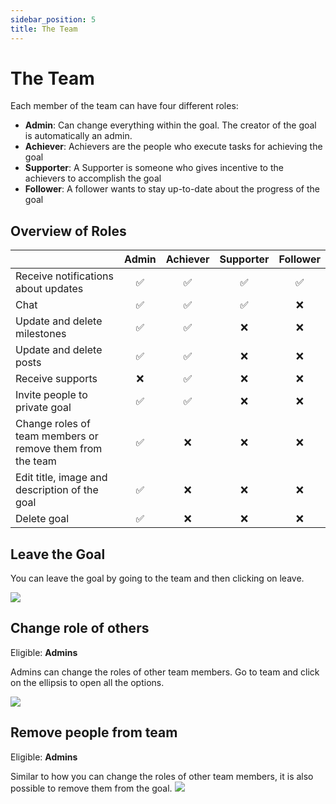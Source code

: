 ```yaml
---
sidebar_position: 5
title: The Team
---
```


# The Team
Each member of the team can have four different roles:
- **Admin**: Can change everything within the goal. The creator of the goal is automatically an admin.
- **Achiever**: Achievers are the people who execute tasks for achieving the goal
- **Supporter**: A Supporter is someone who gives incentive to the achievers to accomplish the goal
- **Follower**: A follower wants to stay up-to-date about the progress of the goal

## Overview of Roles
|                                                               | Admin | Achiever | Supporter | Follower
| :---                                                          | :---: | :---: | :---: | :---:
| Receive notifications about updates                           | ✅ | ✅ | ✅ | ✅
| Chat                                                          | ✅ | ✅ | ✅ | ❌
| Update and delete milestones                                  | ✅ | ✅ | ❌ | ❌
| Update and delete posts                                       | ✅ | ✅ | ❌ | ❌
| Receive supports                                              | ❌ | ✅ | ❌ | ❌
| Invite people to private goal                                 | ✅ | ✅ | ❌ | ❌
| Change roles of team members or remove them from the team     | ✅ | ❌ | ❌ | ❌
| Edit title, image and description of the goal                 | ✅ | ❌ | ❌ | ❌
| Delete goal                                                   | ✅ | ❌ | ❌ | ❌

## Leave the Goal
You can leave the goal by going to the team and then clicking on leave.

<img src="/gif/leave.gif" className="gif"/>

## Change role of others
Eligible: **Admins**

Admins can change the roles of other team members. Go to team and click on the ellipsis to open all the options.

<img src="/gif/change-roles.gif" className="gif"/>

## Remove people from team
Eligible: **Admins**

Similar to how you can change the roles of other team members, it is also possible to remove them from the goal.
<img src="/gif/remove-team-member.gif" className="gif"/>